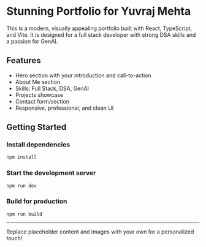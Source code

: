 # Stunning Portfolio for Yuvraj Mehta

This is a modern, visually appealing portfolio built with React, TypeScript, and Vite. It is designed for a full stack developer with strong DSA skills and a passion for GenAI.

## Features

- Hero section with your introduction and call-to-action
- About Me section
- Skills: Full Stack, DSA, GenAI
- Projects showcase
- Contact form/section
- Responsive, professional, and clean UI

## Getting Started

### Install dependencies

```bash
npm install
```

### Start the development server

```bash
npm run dev
```

### Build for production

```bash
npm run build
```

---

Replace placeholder content and images with your own for a personalized touch!
